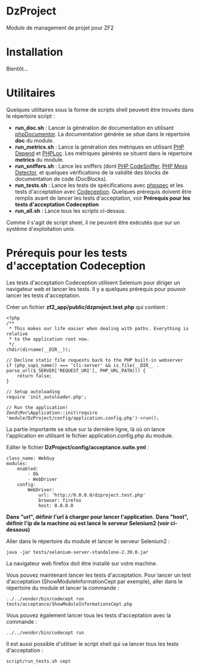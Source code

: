 DzProject
=========

Module de management de projet pour ZF2

Installation
==========
Bientôt...

Utilitaires
==================

Quelques utilitaires sous la forme de scripts shell peuvent être trouvés dans le répertoire script :

- **run_doc.sh** : Lancer la génération de documentation en utilisant [phpDocumentor](http://www.phpdoc.org/). La documentation générée se situe dans le répertoire **doc** du module.
- **run_metrics.sh** : Lance la génération des métriques en utilisant [PHP Depend](http://pdepend.org/) et [PHPLoc](https://github.com/sebastianbergmann/phploc). Les métriques générés se situent dans le répertoire **metrics** du module.
- **run_sniffers.sh** : Lance les sniffers (dont [PHP CodeSniffer](https://github.com/squizlabs/PHP_CodeSniffer), [PHP Mess Detector](http://phpmd.org/), et quelques vérifications de la validité des blocks de documentation de code (DocBlocks).
- **run_tests.sh** : Lance les tests de spécifications avec [phpspec](http://www.phpspec.net/) et les tests d'acceptation avec [Codeception](http://codeception.com/). Quelques prérequis doivent être remplis avant de lancer les tests d'acceptation, voir **Prérequis pour les tests d'acceptation Codeception**
- **run_all.sh** : Lance tous les scripts ci-dessus.

Comme il s'agit de script sheel, il ne peuvent être exécutés que sur un système d'exploitation unix.

Prérequis pour les tests d'acceptation Codeception
=====================================
Les tests d'acceptation Codeception utilisent Selenium pour diriger un navigateur web et lancer les tests.
Il y a quelques prérequis pour pouvoir lancer les tests d'acceptation.

Créer un fichier **zf2\_app/public/dzproject.test.php** qui contient :

	<?php
	/**
	 * This makes our life easier when dealing with paths. Everything is relative
	 * to the application root now.
	 */
	chdir(dirname(__DIR__));

	// Decline static file requests back to the PHP built-in webserver
	if (php_sapi_name() === 'cli-server' && is_file(__DIR__ . parse_url($_SERVER['REQUEST_URI'], PHP_URL_PATH))) {
    	return false;
	}

	// Setup autoloading
	require 'init_autoloader.php';

	// Run the application!
	Zend\Mvc\Application::init(require 'module/DzProject/config/application.config.php')->run();
	
La partie importante se situe sur la dernière ligne, là où on lance l'application en utilisant le fichier application.config.php du module.

Editer le fichier **DzProject/config/acceptance.suite.yml** :

	class_name: WebGuy
	modules:
    	enabled:
	        - Db
	        - WebDriver
	    config:
    	    WebDriver:
        	    url: 'http://0.0.0.0/dzproject.test.php'
	            browser: firefox
	            host: 0.0.0.0

**Dans "url", définir l'url à charger pour lancer l'application.**
**Dans "host", définir l'ip de la machine où est lancé le serveur Selenium2 (voir ci-dessous)**

Aller dans le répertoire du module et lancer le serveur Selenium2 :
	
	java -jar tests/selenium-server-standalone-2.39.0.jar

La navigateur web firefox doit être installé sur votre machine.

Vous pouvez maintenant lancer les tests d'acceptation.
Pour lancer un test d'acceptation (ShowModuleInformationCept par exemple), aller dans le répertoire du module et lancer la commande :

	../../vendor/bin/codecept run tests/acceptance/ShowModuleInformationsCept.php
	
Vous pouvez également lancer tous les tests d'acceptation avec la commande :

	../../vendor/bin/codecept run
	
Il est aussi possible d'utiliser le script shell qui va lancer tous les tests d'acceptation :

	script/run_tests.sh cept